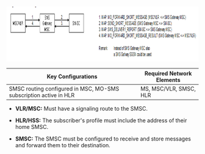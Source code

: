 <img src="images/CS_Mobile_Originated_Short_Message_Service.png" style="width:6.79203in;height:1.50008in"
alt="A close up of a computer screen AI-generated content may be incorrect." />

| **Key Configurations** | **Required Network Elements** |
|----|----|
| SMSC routing configured in MSC, MO-SMS subscription active in HLR | MS, MSC/VLR, SMSC, HLR |

- **VLR/MSC:** Must have a signaling route to the SMSC.

- **HLR/HSS:** The subscriber's profile must include the address of
  their home SMSC.

- **SMSC:** The SMSC must be configured to receive and store messages
  and forward them to their destination.
